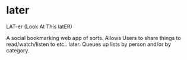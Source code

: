 # later
LAT-er (Look At This latER)

A social bookmarking web app of sorts. Allows Users to share things to read/watch/listen to etc.. later. Queues up lists by person and/or by category.
